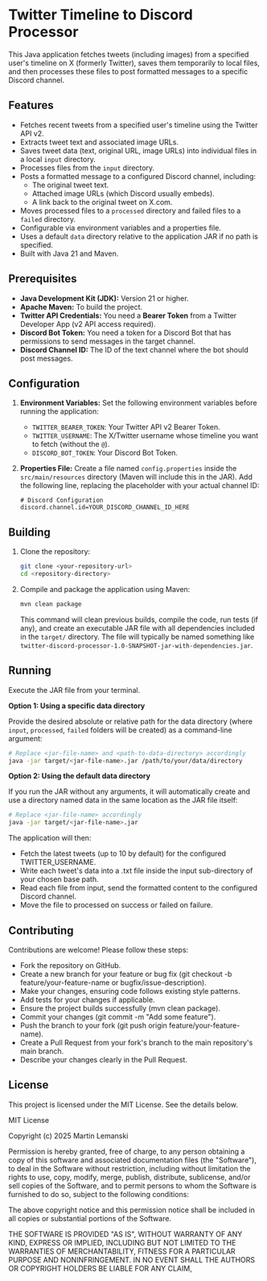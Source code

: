 # Twitter Timeline to Discord Processor

This Java application fetches tweets (including images) from a specified user's timeline on X (formerly Twitter), saves them temporarily to local files, and then processes these files to post formatted messages to a specific Discord channel.

## Features

* Fetches recent tweets from a specified user's timeline using the Twitter API v2.
* Extracts tweet text and associated image URLs.
* Saves tweet data (text, original URL, image URLs) into individual files in a local `input` directory.
* Processes files from the `input` directory.
* Posts a formatted message to a configured Discord channel, including:
    * The original tweet text.
    * Attached image URLs (which Discord usually embeds).
    * A link back to the original tweet on X.com.
* Moves processed files to a `processed` directory and failed files to a `failed` directory.
* Configurable via environment variables and a properties file.
* Uses a default `data` directory relative to the application JAR if no path is specified.
* Built with Java 21 and Maven.

## Prerequisites

* **Java Development Kit (JDK):** Version 21 or higher.
* **Apache Maven:** To build the project.
* **Twitter API Credentials:** You need a **Bearer Token** from a Twitter Developer App (v2 API access required).
* **Discord Bot Token:** You need a token for a Discord Bot that has permissions to send messages in the target channel.
* **Discord Channel ID:** The ID of the text channel where the bot should post messages.

## Configuration

1.  **Environment Variables:** Set the following environment variables before running the application:
    * `TWITTER_BEARER_TOKEN`: Your Twitter API v2 Bearer Token.
    * `TWITTER_USERNAME`: The X/Twitter username whose timeline you want to fetch (without the `@`).
    * `DISCORD_BOT_TOKEN`: Your Discord Bot Token.

2.  **Properties File:** Create a file named `config.properties` inside the `src/main/resources` directory (Maven will include this in the JAR). Add the following line, replacing the placeholder with your actual channel ID:
    ```properties
    # Discord Configuration
    discord.channel.id=YOUR_DISCORD_CHANNEL_ID_HERE
    ```

## Building

1.  Clone the repository:
    ```bash
    git clone <your-repository-url>
    cd <repository-directory>
    ```
2.  Compile and package the application using Maven:
    ```bash
    mvn clean package
    ```
    This command will clean previous builds, compile the code, run tests (if any), and create an executable JAR file with all dependencies included in the `target/` directory. The file will typically be named something like `twitter-discord-processor-1.0-SNAPSHOT-jar-with-dependencies.jar`.

## Running

Execute the JAR file from your terminal.

**Option 1: Using a specific data directory**

Provide the desired absolute or relative path for the data directory (where `input`, `processed`, `failed` folders will be created) as a command-line argument:

```bash
# Replace <jar-file-name> and <path-to-data-directory> accordingly
java -jar target/<jar-file-name>.jar /path/to/your/data/directory
```

**Option 2: Using the default data directory**

If you run the JAR without any arguments, it will automatically create and use a directory named data in the same location as the JAR file itself:
```bash
# Replace <jar-file-name> accordingly
java -jar target/<jar-file-name>.jar
```

The application will then:

* Fetch the latest tweets (up to 10 by default) for the configured TWITTER_USERNAME.
* Write each tweet's data into a .txt file inside the input sub-directory of your chosen base path.
* Read each file from input, send the formatted content to the configured Discord channel.
* Move the file to processed on success or failed on failure.

## Contributing
Contributions are welcome! Please follow these steps:

* Fork the repository on GitHub.
* Create a new branch for your feature or bug fix (git checkout -b feature/your-feature-name or bugfix/issue-description).
* Make your changes, ensuring code follows existing style patterns.
* Add tests for your changes if applicable.
* Ensure the project builds successfully (mvn clean package).
* Commit your changes (git commit -m "Add some feature").
* Push the branch to your fork (git push origin feature/your-feature-name).
* Create a Pull Request from your fork's branch to the main repository's main branch.
* Describe your changes clearly in the Pull Request.

## License
This project is licensed under the MIT License. See the details below.

MIT License

Copyright (c) 2025 Martin Lemanski

Permission is hereby granted, free of charge, to any person obtaining a copy
of this software and associated documentation files (the "Software"), to deal
in the Software without restriction, including without limitation the rights
to use, copy, modify, merge, publish, distribute, sublicense, and/or sell
copies of the Software, and to permit persons to whom the Software is
furnished to do so, subject to the following conditions:

The above copyright notice and this permission notice shall be included in all
copies or substantial portions of the Software.

THE SOFTWARE IS PROVIDED "AS IS", WITHOUT WARRANTY OF ANY KIND, EXPRESS OR
IMPLIED, INCLUDING BUT NOT LIMITED TO THE WARRANTIES OF MERCHANTABILITY,
FITNESS FOR A PARTICULAR PURPOSE AND NONINFRINGEMENT. IN NO EVENT SHALL THE
AUTHORS OR COPYRIGHT HOLDERS BE LIABLE FOR ANY CLAIM,